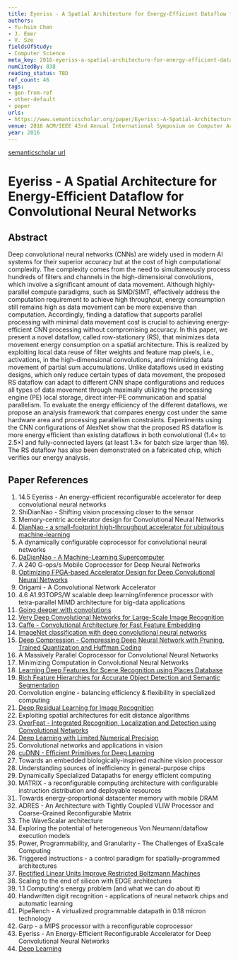 ```yaml
---
title: Eyeriss - A Spatial Architecture for Energy-Efficient Dataflow for Convolutional Neural Networks
authors:
- Yu-hsin Chen
- J. Emer
- V. Sze
fieldsOfStudy:
- Computer Science
meta_key: 2016-eyeriss-a-spatial-architecture-for-energy-efficient-dataflow-for-convolutional-neural-networks
numCitedBy: 838
reading_status: TBD
ref_count: 46
tags:
- gen-from-ref
- other-default
- paper
urls:
- https://www.semanticscholar.org/paper/Eyeriss:-A-Spatial-Architecture-for-Dataflow-for-Chen-Emer/5ec594e9f5ca4b629be28625cd78c882514ea3be?sort=total-citations
venue: 2016 ACM/IEEE 43rd Annual International Symposium on Computer Architecture (ISCA)
year: 2016
---
```


[semanticscholar url](https://www.semanticscholar.org/paper/Eyeriss:-A-Spatial-Architecture-for-Dataflow-for-Chen-Emer/5ec594e9f5ca4b629be28625cd78c882514ea3be?sort=total-citations)

# Eyeriss - A Spatial Architecture for Energy-Efficient Dataflow for Convolutional Neural Networks

## Abstract

Deep convolutional neural networks (CNNs) are widely used in modern AI systems for their superior accuracy but at the cost of high computational complexity. The complexity comes from the need to simultaneously process hundreds of filters and channels in the high-dimensional convolutions, which involve a significant amount of data movement. Although highly-parallel compute paradigms, such as SIMD/SIMT, effectively address the computation requirement to achieve high throughput, energy consumption still remains high as data movement can be more expensive than computation. Accordingly, finding a dataflow that supports parallel processing with minimal data movement cost is crucial to achieving energy-efficient CNN processing without compromising accuracy. In this paper, we present a novel dataflow, called row-stationary (RS), that minimizes data movement energy consumption on a spatial architecture. This is realized by exploiting local data reuse of filter weights and feature map pixels, i.e., activations, in the high-dimensional convolutions, and minimizing data movement of partial sum accumulations. Unlike dataflows used in existing designs, which only reduce certain types of data movement, the proposed RS dataflow can adapt to different CNN shape configurations and reduces all types of data movement through maximally utilizing the processing engine (PE) local storage, direct inter-PE communication and spatial parallelism. To evaluate the energy efficiency of the different dataflows, we propose an analysis framework that compares energy cost under the same hardware area and processing parallelism constraints. Experiments using the CNN configurations of AlexNet show that the proposed RS dataflow is more energy efficient than existing dataflows in both convolutional (1.4× to 2.5×) and fully-connected layers (at least 1.3× for batch size larger than 16). The RS dataflow has also been demonstrated on a fabricated chip, which verifies our energy analysis.

## Paper References

1. 14.5 Eyeriss - An energy-efficient reconfigurable accelerator for deep convolutional neural networks
2. ShiDianNao - Shifting vision processing closer to the sensor
3. Memory-centric accelerator design for Convolutional Neural Networks
4. [DianNao - a small-footprint high-throughput accelerator for ubiquitous machine-learning](2014-diannao-a-small-footprint-high-throughput-accelerator-for-ubiquitous-machine-learning.md)
5. A dynamically configurable coprocessor for convolutional neural networks
6. [DaDianNao - A Machine-Learning Supercomputer](2014-dadiannao-a-machine-learning-supercomputer.md)
7. A 240 G-ops/s Mobile Coprocessor for Deep Neural Networks
8. [Optimizing FPGA-based Accelerator Design for Deep Convolutional Neural Networks](2015-optimizing-fpga-based-accelerator-design-for-deep-convolutional-neural-networks.md)
9. Origami - A Convolutional Network Accelerator
10. 4.6 A1.93TOPS/W scalable deep learning/inference processor with tetra-parallel MIMD architecture for big-data applications
11. [Going deeper with convolutions](2015-going-deeper-with-convolutions.md)
12. [Very Deep Convolutional Networks for Large-Scale Image Recognition](2015-very-deep-convolutional-networks-for-large-scale-image-recognition.md)
13. [Caffe - Convolutional Architecture for Fast Feature Embedding](2014-caffe-convolutional-architecture-for-fast-feature-embedding.md)
14. [ImageNet classification with deep convolutional neural networks](2012-imagenet-classification-with-deep-convolutional-neural-networks.md)
15. [Deep Compression - Compressing Deep Neural Network with Pruning, Trained Quantization and Huffman Coding](2016-deep-compression-compressing-deep-neural-network-with-pruning-trained-quantization-and-huffman-coding.md)
16. A Massively Parallel Coprocessor for Convolutional Neural Networks
17. Minimizing Computation in Convolutional Neural Networks
18. [Learning Deep Features for Scene Recognition using Places Database](2014-learning-deep-features-for-scene-recognition-using-places-database.md)
19. [Rich Feature Hierarchies for Accurate Object Detection and Semantic Segmentation](2014-rich-feature-hierarchies-for-accurate-object-detection-and-semantic-segmentation.md)
20. Convolution engine - balancing efficiency & flexibility in specialized computing
21. [Deep Residual Learning for Image Recognition](2016-deep-residual-learning-for-image-recognition.md)
22. Exploiting spatial architectures for edit distance algorithms
23. [OverFeat - Integrated Recognition, Localization and Detection using Convolutional Networks](2014-overfeat-integrated-recognition-localization-and-detection-using-convolutional-networks.md)
24. [Deep Learning with Limited Numerical Precision](2015-deep-learning-with-limited-numerical-precision.md)
25. Convolutional networks and applications in vision
26. [cuDNN - Efficient Primitives for Deep Learning](2014-cudnn-efficient-primitives-for-deep-learning.md)
27. Towards an embedded biologically-inspired machine vision processor
28. Understanding sources of inefficiency in general-purpose chips
29. Dynamically Specialized Datapaths for energy efficient computing
30. MATRIX - a reconfigurable computing architecture with configurable instruction distribution and deployable resources
31. Towards energy-proportional datacenter memory with mobile DRAM
32. ADRES - An Architecture with Tightly Coupled VLIW Processor and Coarse-Grained Reconfigurable Matrix
33. The WaveScalar architecture
34. Exploring the potential of heterogeneous Von Neumann/dataflow execution models
35. Power, Programmability, and Granularity - The Challenges of ExaScale Computing
36. Triggered instructions - a control paradigm for spatially-programmed architectures
37. [Rectified Linear Units Improve Restricted Boltzmann Machines](2010-rectified-linear-units-improve-restricted-boltzmann-machines.md)
38. Scaling to the end of silicon with EDGE architectures
39. 1.1 Computing's energy problem (and what we can do about it)
40. Handwritten digit recognition - applications of neural network chips and automatic learning
41. PipeRench - A virtualized programmable datapath in 0.18 micron technology
42. Garp - a MIPS processor with a reconfigurable coprocessor
43. Eyeriss - An Energy-Efficient Reconfigurable Accelerator for Deep Convolutional Neural Networks
44. [Deep Learning](2016-deep-learning.md)
